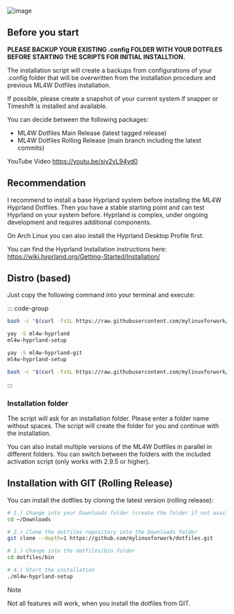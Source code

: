 ![image](/install.png)

## Before you start

**PLEASE BACKUP YOUR EXISTING .config FOLDER WITH YOUR DOTFILES BEFORE STARTING THE SCRIPTS FOR INITIAL INSTALLTION.**

The installation script will create a backups from configurations of your .config folder that will be overwritten from the installation procedure and previous ML4W Dotfiles installation.

If possible, please create a snapshot of your current system if snapper or Timeshift is installed and available.

You can decide between the following packages:
- ML4W Dotfiles Main Release (latest tagged release)
- ML4W Dotfiles Rolling Release (main branch including the latest commits)

YouTube Video https://youtu.be/siy2vL94yd0

## Recommendation

I recommend to install a base Hyprland system before installing the ML4W Hyprland Dotfiles. Then you have a stable starting point and can test Hyprland on your system before. Hyprland is complex, under ongoing development and requires additional components. 

On Arch Linux you can also install the Hyprland Desktop Profile first.

You can find the Hyprland Installation instructions here: https://wiki.hyprland.org/Getting-Started/Installation/

## Distro (based)

Just copy the following command into your terminal and execute:

::: code-group

```sh [<i class="devicon-archlinux-plain"></i> Arch]
bash -c "$(curl -fsSL https://raw.githubusercontent.com/mylinuxforwork/dotfiles/main/setup-arch.sh)"
```

```sh [Aur Stable]
yay -S ml4w-hyprland
ml4w-hyprland-setup
```

```sh [Aur Rolling]
yay -S ml4w-hyprland-git
ml4w-hyprland-setup
```

```sh [<i class="devicon-fedora-plain"></i> Fedora]
bash -c "$(curl -fsSL https://raw.githubusercontent.com/mylinuxforwork/dotfiles/main/setup-fedora.sh)"
```

:::

### Installation folder

The script will ask for an installation folder. Please enter a folder name without spaces. The script will create the folder for you and continue with the installation.

You can also install multiple versions of the ML4W Dotfiles in parallel in different folders. You can switch between the folders with the included activation script (only works with 2.9.5 or higher). 

## Installation with GIT (Rolling Release)

You can install the dotfiles by cloning the latest version (rolling release):

```sh
# 1.) Change into your Downloads folder (create the folder if not available)
cd ~/Downloads

# 2.) Clone the dotfiles repository into the Downloads folder
git clone --depth=1 https://github.com/mylinuxforwork/dotfiles.git

# 3.) Change into the dotfiles/bin folder
cd dotfiles/bin

# 4.) Start the installation
./ml4w-hyprland-setup
```

> [!NOTE]
> Not all features will work, when you install the dotfiles from GIT.

